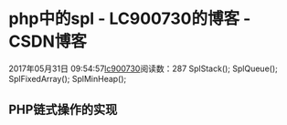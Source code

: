 # php中的spl - LC900730的博客 - CSDN博客
2017年05月31日 09:54:57[lc900730](https://me.csdn.net/LC900730)阅读数：287
SplStack(); 
SplQueue(); 
SplFixedArray(); 
SplMinHeap();
## PHP链式操作的实现
